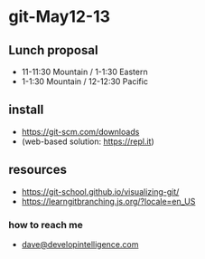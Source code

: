 # git-May12-13

## Lunch proposal
* 11-11:30 Mountain / 1-1:30 Eastern
* 1-1:30 Mountain / 12-12:30 Pacific

## install
* https://git-scm.com/downloads
* (web-based solution: https://repl.it)

## resources
* https://git-school.github.io/visualizing-git/
* https://learngitbranching.js.org/?locale=en_US
  
### how to reach me
* dave@developintelligence.com

